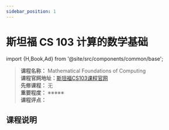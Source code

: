 ```yaml
---
sidebar_position: 1
---
```


# 斯坦福 CS 103 计算的数学基础

import {H,Book,Ad} from '@site/src/components/common/base';


>**课程名称：** Mathematical Foundations of Computing    
**课程官网地址：**[斯坦福CS103课程官网](https://web.stanford.edu/class/cs103/)  
**先修课程：** 无  
**重要程度：** ※※※※※  
**课程评点：** 

## 课程说明


<Comment></Comment>


